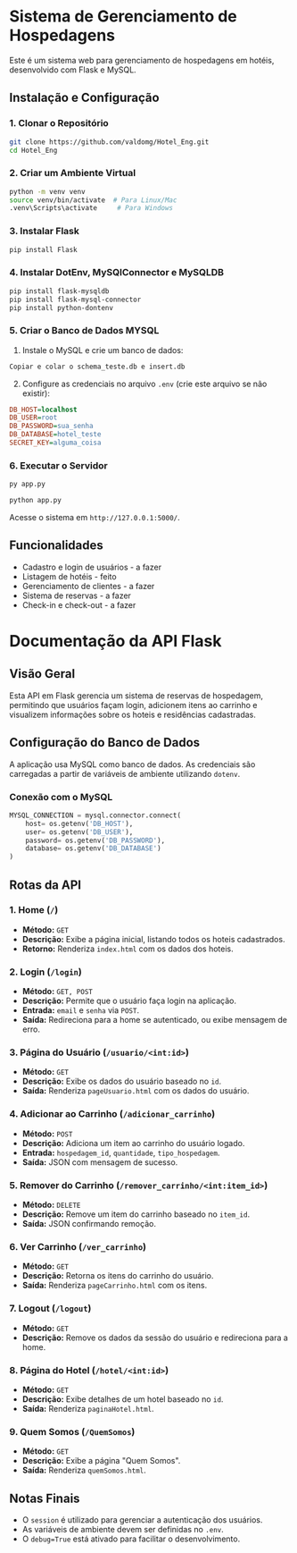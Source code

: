 # Sistema de Gerenciamento de Hospedagens

Este é um sistema web para gerenciamento de hospedagens em hotéis, desenvolvido com Flask e MySQL.

## **Instalação e Configuração**

### **1. Clonar o Repositório**
```bash
git clone https://github.com/valdomg/Hotel_Eng.git
cd Hotel_Eng
```

### **2. Criar um Ambiente Virtual**
```bash
python -m venv venv
source venv/bin/activate  # Para Linux/Mac
.venv\Scripts\activate     # Para Windows
```

### **3. Instalar Flask**
```bash
pip install Flask
```

### **4. Instalar DotEnv, MySQlConnector e MySQLDB**
```bash
pip install flask-mysqldb
pip install flask-mysql-connector
pip install python-dontenv
```

### **5. Criar o Banco de Dados MYSQL**
1. Instale o MySQL e crie um banco de dados:
```bash
Copiar e colar o schema_teste.db e insert.db
```
2. Configure as credenciais no arquivo `.env` (crie este arquivo se não existir):
```ini
DB_HOST=localhost
DB_USER=root
DB_PASSWORD=sua_senha
DB_DATABASE=hotel_teste
SECRET_KEY=alguma_coisa
```

### **6. Executar o Servidor**
```bash
py app.py
```
```bash
python app.py
```
Acesse o sistema em `http://127.0.0.1:5000/`.

## **Funcionalidades**
- Cadastro e login de usuários - a fazer
- Listagem de hotéis -  feito
- Gerenciamento de clientes - a fazer
- Sistema de reservas - a fazer
- Check-in e check-out - a fazer

# Documentação da API Flask

## Visão Geral
Esta API em Flask gerencia um sistema de reservas de hospedagem, permitindo que usuários façam login, adicionem itens ao carrinho e visualizem informações sobre os hoteis e residências cadastradas.

## Configuração do Banco de Dados
A aplicação usa MySQL como banco de dados. As credenciais são carregadas a partir de variáveis de ambiente utilizando `dotenv`.

### Conexão com o MySQL
```python
MYSQL_CONNECTION = mysql.connector.connect(
    host= os.getenv('DB_HOST'),
    user= os.getenv('DB_USER'),
    password= os.getenv('DB_PASSWORD'),
    database= os.getenv('DB_DATABASE')
)
```

## Rotas da API

### 1. Home (`/`)
- **Método:** `GET`
- **Descrição:** Exibe a página inicial, listando todos os hoteis cadastrados.
- **Retorno:** Renderiza `index.html` com os dados dos hoteis.

### 2. Login (`/login`)
- **Método:** `GET, POST`
- **Descrição:** Permite que o usuário faça login na aplicação.
- **Entrada:** `email` e `senha` via `POST`.
- **Saída:** Redireciona para a home se autenticado, ou exibe mensagem de erro.

### 3. Página do Usuário (`/usuario/<int:id>`)
- **Método:** `GET`
- **Descrição:** Exibe os dados do usuário baseado no `id`.
- **Saída:** Renderiza `pageUsuario.html` com os dados do usuário.

### 4. Adicionar ao Carrinho (`/adicionar_carrinho`)
- **Método:** `POST`
- **Descrição:** Adiciona um item ao carrinho do usuário logado.
- **Entrada:** `hospedagem_id`, `quantidade`, `tipo_hospedagem`.
- **Saída:** JSON com mensagem de sucesso.

### 5. Remover do Carrinho (`/remover_carrinho/<int:item_id>`)
- **Método:** `DELETE`
- **Descrição:** Remove um item do carrinho baseado no `item_id`.
- **Saída:** JSON confirmando remoção.

### 6. Ver Carrinho (`/ver_carrinho`)
- **Método:** `GET`
- **Descrição:** Retorna os itens do carrinho do usuário.
- **Saída:** Renderiza `pageCarrinho.html` com os itens.

### 7. Logout (`/logout`)
- **Método:** `GET`
- **Descrição:** Remove os dados da sessão do usuário e redireciona para a home.

### 8. Página do Hotel (`/hotel/<int:id>`)
- **Método:** `GET`
- **Descrição:** Exibe detalhes de um hotel baseado no `id`.
- **Saída:** Renderiza `paginaHotel.html`.

### 9. Quem Somos (`/QuemSomos`)
- **Método:** `GET`
- **Descrição:** Exibe a página "Quem Somos".
- **Saída:** Renderiza `quemSomos.html`.

## Notas Finais
- O `session` é utilizado para gerenciar a autenticação dos usuários.
- As variáveis de ambiente devem ser definidas no `.env`.
- O `debug=True` está ativado para facilitar o desenvolvimento.

